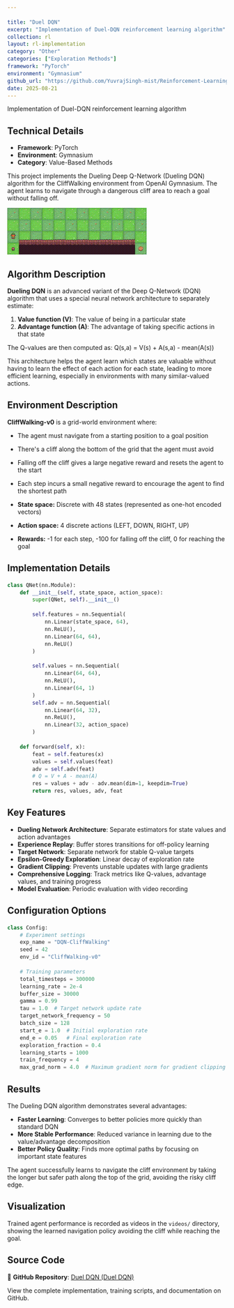 ```yaml
---

title: "Duel DQN"
excerpt: "Implementation of Duel-DQN reinforcement learning algorithm"
collection: rl
layout: rl-implementation
category: "Other"
categories: ["Exploration Methods"]
framework: "PyTorch"
environment: "Gymnasium"
github_url: "https://github.com/YuvrajSingh-mist/Reinforcement-Learning/tree/master/Duel-DQN"
date: 2025-08-21
---
```



Implementation of Duel-DQN reinforcement learning algorithm


## Technical Details
- **Framework**: PyTorch
- **Environment**: Gymnasium
- **Category**: Value-Based Methods


This project implements the Dueling Deep Q-Network (Dueling DQN) algorithm for the CliffWalking environment from OpenAI Gymnasium. The agent learns to navigate through a dangerous cliff area to reach a goal without falling off.

![Cliff Climbing Environment](https://raw.githubusercontent.com/YuvrajSingh-mist/Reinforcement-Learning/master/Duel-DQN/images/output.gif)

## Algorithm Description

**Dueling DQN** is an advanced variant of the Deep Q-Network (DQN) algorithm that uses a special neural network architecture to separately estimate:

1. **Value function (V)**: The value of being in a particular state
2. **Advantage function (A)**: The advantage of taking specific actions in that state

The Q-values are then computed as: Q(s,a) = V(s) + A(s,a) - mean(A(s))

This architecture helps the agent learn which states are valuable without having to learn the effect of each action for each state, leading to more efficient learning, especially in environments with many similar-valued actions.

## Environment Description

**CliffWalking-v0** is a grid-world environment where:
- The agent must navigate from a starting position to a goal position
- There's a cliff along the bottom of the grid that the agent must avoid
- Falling off the cliff gives a large negative reward and resets the agent to the start
- Each step incurs a small negative reward to encourage the agent to find the shortest path

- **State space:** Discrete with 48 states (represented as one-hot encoded vectors)
- **Action space:** 4 discrete actions (LEFT, DOWN, RIGHT, UP)
- **Rewards:** -1 for each step, -100 for falling off the cliff, 0 for reaching the goal

## Implementation Details

```python
class QNet(nn.Module):
    def __init__(self, state_space, action_space):
        super(QNet, self).__init__()
        
        self.features = nn.Sequential(
            nn.Linear(state_space, 64),
            nn.ReLU(),
            nn.Linear(64, 64),
            nn.ReLU()
        )
        
        self.values = nn.Sequential(
            nn.Linear(64, 64),
            nn.ReLU(),
            nn.Linear(64, 1) 
        )
        self.adv = nn.Sequential(
            nn.Linear(64, 32),
            nn.ReLU(),
            nn.Linear(32, action_space)
        )
        
    def forward(self, x):
        feat = self.features(x)
        values = self.values(feat)
        adv = self.adv(feat)
        # Q = V + A - mean(A)
        res = values + adv - adv.mean(dim=1, keepdim=True)
        return res, values, adv, feat
```

## Key Features

- **Dueling Network Architecture**: Separate estimators for state values and action advantages
- **Experience Replay**: Buffer stores transitions for off-policy learning
- **Target Network**: Separate network for stable Q-value targets
- **Epsilon-Greedy Exploration**: Linear decay of exploration rate
- **Gradient Clipping**: Prevents unstable updates with large gradients
- **Comprehensive Logging**: Track metrics like Q-values, advantage values, and training progress
- **Model Evaluation**: Periodic evaluation with video recording

## Configuration Options

```python
class Config:
    # Experiment settings
    exp_name = "DQN-CliffWalking"
    seed = 42
    env_id = "CliffWalking-v0"
    
    # Training parameters
    total_timesteps = 300000
    learning_rate = 2e-4
    buffer_size = 30000
    gamma = 0.99
    tau = 1.0  # Target network update rate
    target_network_frequency = 50
    batch_size = 128
    start_e = 1.0  # Initial exploration rate
    end_e = 0.05   # Final exploration rate
    exploration_fraction = 0.4
    learning_starts = 1000
    train_frequency = 4
    max_grad_norm = 4.0  # Maximum gradient norm for gradient clipping
```

## Results

The Dueling DQN algorithm demonstrates several advantages:

- **Faster Learning**: Converges to better policies more quickly than standard DQN
- **More Stable Performance**: Reduced variance in learning due to the value/advantage decomposition
- **Better Policy Quality**: Finds more optimal paths by focusing on important state features

The agent successfully learns to navigate the cliff environment by taking the longer but safer path along the top of the grid, avoiding the risky cliff edge.

## Visualization

Trained agent performance is recorded as videos in the `videos/` directory, showing the learned navigation policy avoiding the cliff while reaching the goal.



## Source Code
📁 **GitHub Repository**: [Duel DQN (Duel DQN)](https://github.com/YuvrajSingh-mist/Reinforcement-Learning/tree/master/Duel-DQN)

View the complete implementation, training scripts, and documentation on GitHub.
